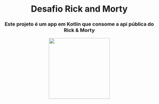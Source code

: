 <h1 align="center"> Desafio Rick and Morty </h1>
<h3 align="center"> Este projeto é um app em Kotlin que consome a api pública do Rick &amp; Morty </h3>
<p align="center">
<img src="https://user-images.githubusercontent.com/29150094/234649043-cedc9cff-1e25-4f63-be71-c2eb87d202fc.png" width="200" hight="200"/>
</p>
